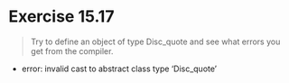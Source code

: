 # Exercise 15.17
>Try to define an object of type Disc_quote and see what errors you get from the compiler.
- error: invalid cast to abstract class type ‘Disc_quote’